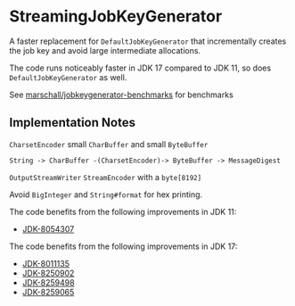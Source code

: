 StreamingJobKeyGenerator
========================

A faster replacement for `DefaultJobKeyGenerator` that incrementally creates the job key and avoid large intermediate allocations.

The code runs noticeably faster in JDK 17 compared to JDK 11, so does `DefaultJobKeyGenerator` as well.

See [marschall/jobkeygenerator-benchmarks](https://github.com/marschall/jobkeygenerator-benchmarks) for benchmarks


Implementation Notes
--------------------

`CharsetEncoder` small `CharBuffer` and small `ByteBuffer`

    String -> CharBuffer -(CharsetEncoder)-> ByteBuffer -> MessageDigest

`OutputStreamWriter` `StreamEncoder` with a `byte[8192]`

Avoid `BigInteger` and `String#format` for hex printing.

The code benefits from the following improvements in JDK 11:

- [JDK-8054307](https://bugs.openjdk.java.net/browse/JDK-8054307)

The code benefits from the following improvements in JDK 17:

- [JDK-8011135](https://bugs.openjdk.java.net/browse/JDK-8011135)
- [JDK-8250902](https://bugs.openjdk.java.net/browse/JDK-8250902)
- [JDK-8259498](https://bugs.openjdk.java.net/browse/JDK-8259498)
- [JDK-8259065](https://bugs.openjdk.java.net/browse/JDK-8259065)

